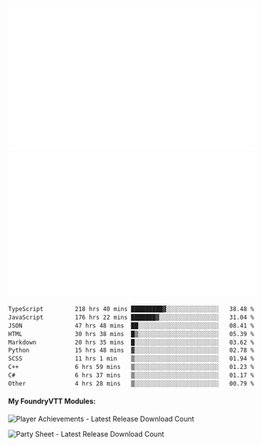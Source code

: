 
![](https://raw.githubusercontent.com/eddiedover/ghstats/master/generated/overview.svg)
![](https://raw.githubusercontent.com/eddiedover/ghstats/master/generated/languages.svg)

<!--START_SECTION:waka-->

```txt
TypeScript         218 hrs 40 mins █████████▓░░░░░░░░░░░░░░░   38.48 %
JavaScript         176 hrs 22 mins ███████▓░░░░░░░░░░░░░░░░░   31.04 %
JSON               47 hrs 48 mins  ██░░░░░░░░░░░░░░░░░░░░░░░   08.41 %
HTML               30 hrs 38 mins  █▒░░░░░░░░░░░░░░░░░░░░░░░   05.39 %
Markdown           20 hrs 35 mins  █░░░░░░░░░░░░░░░░░░░░░░░░   03.62 %
Python             15 hrs 48 mins  ▓░░░░░░░░░░░░░░░░░░░░░░░░   02.78 %
SCSS               11 hrs 1 min    ▒░░░░░░░░░░░░░░░░░░░░░░░░   01.94 %
C++                6 hrs 59 mins   ▒░░░░░░░░░░░░░░░░░░░░░░░░   01.23 %
C#                 6 hrs 37 mins   ▒░░░░░░░░░░░░░░░░░░░░░░░░   01.17 %
Other              4 hrs 28 mins   ▒░░░░░░░░░░░░░░░░░░░░░░░░   00.79 %
```

<!--END_SECTION:waka-->

#### My FoundryVTT Modules:

  ![Player Achievements - Latest Release Download Count](https://img.shields.io/badge/dynamic/json?label=Player%20Achievements%20-%20Downloads@latest&query=assets%5B1%5D.download_count&url=https%3A%2F%2Fapi.github.com%2Frepos%2FEddieDover%2Ffvtt-player-achievements%2Freleases%2Flatest)

  ![Party Sheet - Latest Release Download Count](https://img.shields.io/badge/dynamic/json?label=Party%20Sheet%20-%20Downloads@latest&query=assets%5B1%5D.download_count&url=https%3A%2F%2Fapi.github.com%2Frepos%2FEddieDover%2Ffvtt-party-sheet%2Freleases%2Flatest)

<a rel="me" href="https://techhub.social/@EddieDover"></a>
